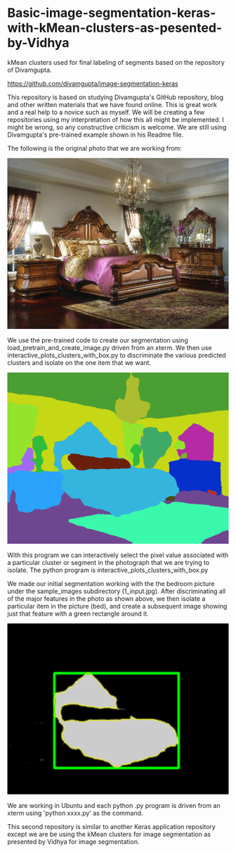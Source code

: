 # Basic-image-segmentation-keras-with-kMean-clusters-as-pesented-by-Vidhya
kMean clusters used for final labeling of segments based on the repository of Divamgupta.

https://github.com/divamgupta/image-segmentation-keras

This repository is based on studying Divamgupta's GitHub repository, blog and other written materials that we have found online. This is great work and a real help to a novice such as myself. We will be creating a few repositories using my interpretation of how this all might be implemented. I might be wrong, so any constructive criticism is welcome. We are still using Divamgupta's pre-trained example shown in his Readme file. 

The following is the original photo that we are working from:

![Image](1_input.jpg)

We use the pre-trained code to create our segmentation using load_pretrain_and_create_image.py driven from an xterm. We then use interactive_plots_clusters_with_box.py to discriminate the various predicted clusters and isolate on the one item that we want. 

![Image](cluster_pic.png)

With this program we can interactively select the pixel value associated with a particular cluster or segment in the photograph that we are trying to isolate. The python program is interactive_plots_clusters_with_box.py 

We made our initial segmentation working with the the bedroom picture under the sample_images subdirectory (1_input.jpg). After discriminating all of the major features in the photo as shown above, we then isolate a particular item in the picture (bed), and create a subsequent image showing just that feature with a green rectangle around it. 


![Image](bed_cluster_labels_box.png)

We are working in Ubuntu and each python .py program is driven from an xterm using 'python xxxx.py' as the command. 

This second repository is similar to another Keras application repository except we are be using the kMean clusters for image segmentation as presented by Vidhya for image segmentation. 


